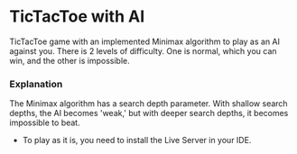 # TicTacToe with AI

TicTacToe game with an implemented Minimax algorithm to play as an AI against you.
There is 2 levels of difficulty. One is normal, which you can win, and the other is impossible.

### Explanation
The Minimax algorithm has a search depth parameter. With shallow search depths, the AI becomes 'weak,' but with deeper search depths, it becomes impossible to beat.

- To play as it is, you need to install the Live Server in your IDE.
